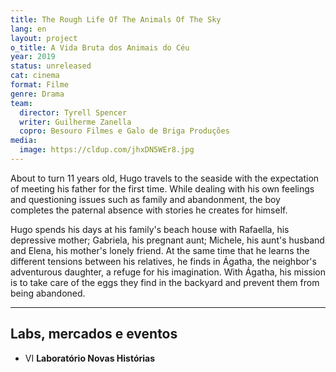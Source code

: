 ```yaml
---
title: The Rough Life Of The Animals Of The Sky
lang: en
layout: project
o_title: A Vida Bruta dos Animais do Céu
year: 2019
status: unreleased
cat: cinema
format: Filme
genre: Drama
team:
  director: Tyrell Spencer
  writer: Guilherme Zanella
  copro: Besouro Filmes e Galo de Briga Produções
media:
  image: https://cldup.com/jhxDN5WEr8.jpg
---
```


About to turn 11 years old, Hugo travels to the seaside with the expectation of meeting his father for the first time. While dealing with his own feelings and questioning issues such as family and abandonment, the boy completes the paternal absence with stories he creates for himself.

Hugo spends his days at his family's beach house with Rafaella, his depressive mother; Gabriela, his pregnant aunt; Michele, his aunt's husband and Elena, his mother's lonely friend. At the same time that he learns the different tensions between his relatives, he finds in Ágatha, the neighbor's adventurous daughter, a refuge for his imagination. With Ágatha, his mission is to take care of the eggs they find in the backyard and prevent them from being abandoned.

---

## Labs, mercados e eventos
* VI **Laboratório Novas Histórias**
